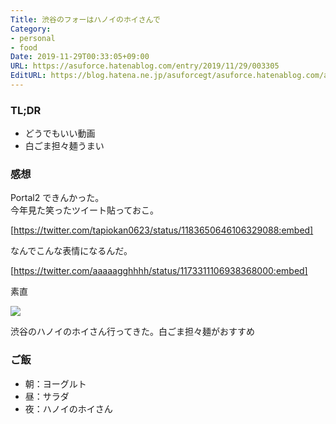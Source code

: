 ```yaml
---
Title: 渋谷のフォーはハノイのホイさんで
Category:
- personal
- food
Date: 2019-11-29T00:33:05+09:00
URL: https://asuforce.hatenablog.com/entry/2019/11/29/003305
EditURL: https://blog.hatena.ne.jp/asuforcegt/asuforce.hatenablog.com/atom/entry/26006613472916387
---
```


### TL;DR

- どうでもいい動画
- 白ごま担々麺うまい

###  感想

Portal2 できんかった。  
今年見た笑ったツイート貼っておこ。

[https://twitter.com/tapiokan0623/status/1183650646106329088:embed]

なんでこんな表情になるんだ。

[https://twitter.com/aaaaagghhhh/status/1173311106938368000:embed]

素直

<span itemtype="http://schema.org/Photograph" itemscope="itemscope"><img class="magnifiable" src="https://cdn-ak.f.st-hatena.com/images/fotolife/a/asuforcegt/20200807/20200807140807.jpg" itemprop="image"></span>

渋谷のハノイのホイさん行ってきた。白ごま担々麺がおすすめ


### ご飯

- 朝：ヨーグルト
- 昼：サラダ
- 夜：ハノイのホイさん
